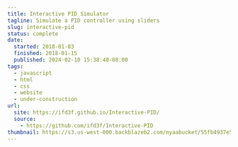 ```yaml
---
title: Interactive PID Simulator
tagline: Simulate a PID controller using sliders
slug: interactive-pid
status: complete
date:
  started: 2018-01-03
  finished: 2018-01-15
  published: 2024-02-10 15:38:40-08:00
tags:
  - javascript
  - html
  - css
  - website
  - under-construction
url:
  site: https://ifd3f.github.io/Interactive-PID/
  source:
    - https://github.com/ifd3f/Interactive-PID
thumbnail: https://s3.us-west-000.backblazeb2.com/nyaabucket/55fb4937e5bb41eb6fb3dcd1085856d3d12036bfd2f1adb36b25ce178023f049/chart.png
---
```

